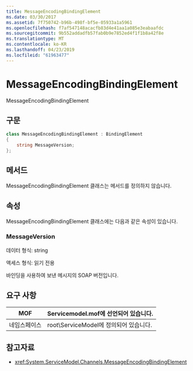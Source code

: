```yaml
---
title: MessageEncodingBindingElement
ms.date: 03/30/2017
ms.assetid: 7f750742-b96b-498f-bf5e-05933a1a5961
ms.openlocfilehash: f7af547148acacfb83d4e41aa1a085e3eabaafdc
ms.sourcegitcommit: 9b552addadfb57fab0b9e7852ed4f1f1b8a42f8e
ms.translationtype: MT
ms.contentlocale: ko-KR
ms.lasthandoff: 04/23/2019
ms.locfileid: "61963477"
---
```

# <a name="messageencodingbindingelement"></a>MessageEncodingBindingElement

MessageEncodingBindingElement

## <a name="syntax"></a>구문

```csharp
class MessageEncodingBindingElement : BindingElement
{
    string MessageVersion;
};
```

## <a name="methods"></a>메서드

MessageEncodingBindingElement 클래스는 메서드를 정의하지 않습니다.

## <a name="properties"></a>속성

MessageEncodingBindingElement 클래스에는 다음과 같은 속성이 있습니다.

### <a name="messageversion"></a>MessageVersion

데이터 형식: string

액세스 형식: 읽기 전용

바인딩을 사용하여 보낸 메시지의 SOAP 버전입니다.

## <a name="requirements"></a>요구 사항

|MOF|Servicemodel.mof에 선언되어 있습니다.|
|---------|-----------------------------------|
|네임스페이스|root\ServiceModel에 정의되어 있습니다.|

## <a name="see-also"></a>참고자료

- <xref:System.ServiceModel.Channels.MessageEncodingBindingElement>

